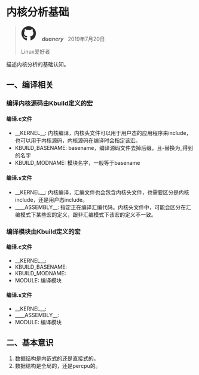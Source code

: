 # 内核分析基础

> [![40](https://github.com/duanery/picture/blob/master/github/github_black_40px.png)](https://duanery.github.io)
> &nbsp;&nbsp;
> ***duanery*** &nbsp;
> 2019年7月20日
>
> Linux爱好者

描述内核分析的基础认知。

## 一、编译相关

### 编译内核源码由Kbuild定义的宏

#### 编译.c文件
- \_\_KERNEL__: 内核编译，内核头文件可以用于用户态的应用程序来include，也可以用于内核源码，内核源码在编译时会指定该宏。
- KBUILD_BASENAME: basename，编译源码文件去掉后缀，且-替换为_得到的名字
- KBUILD_MODNAME: 模块名字，一般等于basename

#### 编译.s文件
- \_\_KERNEL\_\_: 内核编译，汇编文件也会包含内核头文件，也需要区分是内核include，还是用户态include。
- \_\___ASSEMBLY\_\_: 指定正在编译汇编代码。内核头文件中，可能会区分在汇编模式下某些宏的定义，跟非汇编模式下该宏的定义不一致。

### 编译模块由Kbuild定义的宏
#### 编译.c文件
- \_\_KERNEL\_\_:
- KBUILD_BASENAME:
- KBUILD_MODNAME:
- MODULE: 编译模块

#### 编译.s文件
- \_\_KERNEL\_\_: 
- \_\___ASSEMBLY\_\_:
- MODULE: 编译模块

## 二、基本意识
1. 数据结构是内嵌式的还是直接式的。
2. 数据结构是全局的，还是percpu的。
